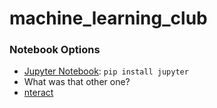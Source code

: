 # machine_learning_club

### Notebook Options
 * [Jupyter Notebook](https://nteract.io/): ```pip install jupyter```
 * What was that other one?
 * [nteract](https://nteract.io/)
